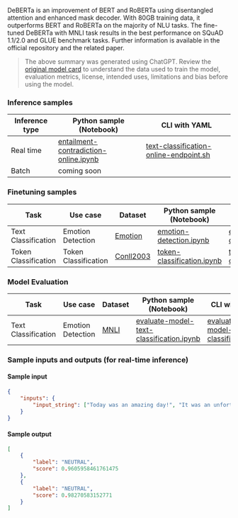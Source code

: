 DeBERTa is an improvement of BERT and RoBERTa using disentangled attention and enhanced mask decoder. With 80GB training data, it outperforms BERT and RoBERTa on the majority of NLU tasks. The fine-tuned DeBERTa with MNLI task results in the best performance on SQuAD 1.1/2.0 and GLUE benchmark tasks. Further information is available in the official repository and the related paper.


> The above summary was generated using ChatGPT. Review the <a href="https://huggingface.co/microsoft/deberta-large-mnli" target="_blank">original model card</a> to understand the data used to train the model, evaluation metrics, license, intended uses, limitations and bias before using the model.

### Inference samples

Inference type|Python sample (Notebook)|CLI with YAML
|--|--|--|
Real time|<a href="https://aka.ms/azureml-infer-online-sdk-text-classification" target="_blank">entailment-contradiction-online.ipynb</a>|<a href="https://aka.ms/azureml-infer-online-cli-text-classification" target="_blank">text-classification-online-endpoint.sh</a>
Batch | coming soon


### Finetuning samples

Task|Use case|Dataset|Python sample (Notebook)|CLI with YAML
|--|--|--|--|--|
Text Classification|Emotion Detection|<a href="https://huggingface.co/datasets/dair-ai/emotion" target="_blank">Emotion</a>|<a href="https://aka.ms/azureml-ft-sdk-emotion-detection" target="_blank">emotion-detection.ipynb</a>|<a href="https://aka.ms/azureml-ft-cli-emotion-detection" target="_blank">emotion-detection.sh</a>
Token Classification|Token Classification|<a href="https://huggingface.co/datasets/conll2003" target="_blank">Conll2003</a>|<a href="https://aka.ms/azureml-ft-sdk-token-classification" target="_blank">token-classification.ipynb</a>|<a href="https://aka.ms/azureml-ft-cli-token-classification" target="_blank">token-classification.sh</a>


### Model Evaluation

Task| Use case| Dataset| Python sample (Notebook)| CLI with YAML
|--|--|--|--|--|
Text Classification | Emotion Detection | <a href="https://huggingface.co/datasets/glue/viewer/mnli/validation_matched" target="_blank">MNLI</a> | <a href="https://aka.ms/azureml-eval-sdk-text-classification" target="_blank">evaluate-model-text-classification.ipynb</a> | <a href="https://aka.ms/azureml-eval-cli-text-classification" target="_blank">evaluate-model-text-classification.yml</a>


### Sample inputs and outputs (for real-time inference)

#### Sample input
```json
{
    "inputs": {
        "input_string": ["Today was an amazing day!", "It was an unfortunate series of events."]
    }
}
```

#### Sample output
```json
[
    {
        "label": "NEUTRAL",
        "score": 0.9605958461761475
    },
    {
        "label": "NEUTRAL",
        "score": 0.98270583152771
    }
]
```
